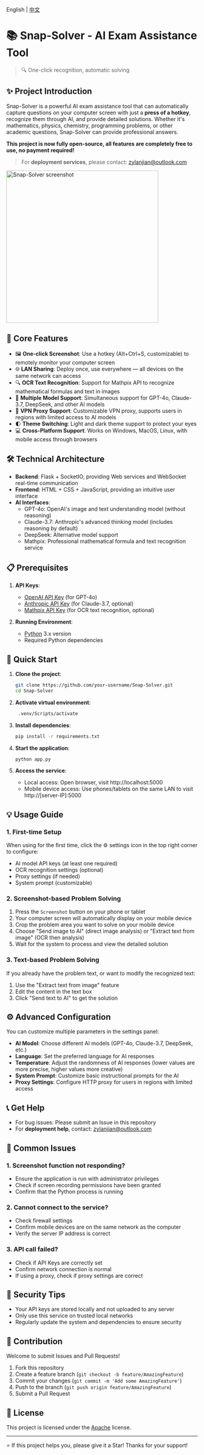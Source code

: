English | [中文](README.md)

# 📚 Snap-Solver - AI Exam Assistance Tool

> 🔍 One-click recognition, automatic solving

## ✨ Project Introduction

Snap-Solver is a powerful AI exam assistance tool that can automatically capture questions on your computer screen with just a **press of a hotkey**, recognize them through AI, and provide detailed solutions. Whether it's mathematics, physics, chemistry, programming problems, or other academic questions, Snap-Solver can provide professional answers.

**This project is now fully open-source, all features are completely free to use, no payment required!**

> For **deployment services**, please contact: [zylanjian@outlook.com](mailto:zylanjian@outlook.com)

<img src="pic.jpg" alt="Snap-Solver screenshot" width="400" />

## 🌟 Core Features

- 🖼️ **One-click Screenshot**: Use a hotkey (Alt+Ctrl+S, customizable) to remotely monitor your computer screen
- 🌐 **LAN Sharing**: Deploy once, use everywhere — all devices on the same network can access
- 🔍 **OCR Text Recognition**: Support for Mathpix API to recognize mathematical formulas and text in images
- 🧠 **Multiple Model Support**: Simultaneous support for GPT-4o, Claude-3.7, DeepSeek, and other AI models
- 🔐 **VPN Proxy Support**: Customizable VPN proxy, supports users in regions with limited access to AI models
- 🌓 **Theme Switching**: Light and dark theme support to protect your eyes
- 💻 **Cross-Platform Support**: Works on Windows, MacOS, Linux, with mobile access through browsers

## 🛠️ Technical Architecture

- **Backend**: Flask + SocketIO, providing Web services and WebSocket real-time communication
- **Frontend**: HTML + CSS + JavaScript, providing an intuitive user interface
- **AI Interfaces**:
  - GPT-4o: OpenAI's image and text understanding model (without reasoning)
  - Claude-3.7: Anthropic's advanced thinking model (includes reasoning by default)
  - DeepSeek: Alternative model support
  - Mathpix: Professional mathematical formula and text recognition service

## 📋 Prerequisites

1. **API Keys**: 
   - [OpenAI API Key](https://openai.com) (for GPT-4o)
   - [Anthropic API Key](https://anthropic.com) (for Claude-3.7, optional)
   - [Mathpix API Key](https://mathpix.com) (for OCR text recognition, optional)

2. **Running Environment**:
   - [Python](https://www.python.org/downloads/) 3.x version
   - Required Python dependencies

## 🚀 Quick Start

1. **Clone the project**:
   ```bash
   git clone https://github.com/your-username/Snap-Solver.git
   cd Snap-Solver
   ```

2. **Activate virtual environment**:
   ```bash
    .venv/Scripts/activate
   ```

3. **Install dependencies**:
   ```bash
   pip install -r requirements.txt
   ```

4. **Start the application**:
   ```bash
   python app.py
   ```

5. **Access the service**:
   - Local access: Open browser, visit http://localhost:5000
   - Mobile device access: Use phones/tablets on the same LAN to visit http://[server-IP]:5000

## 💡 Usage Guide

### 1. First-time Setup

When using for the first time, click the ⚙️ settings icon in the top right corner to configure:
- AI model API keys (at least one required)
- OCR recognition settings (optional)
- Proxy settings (if needed)
- System prompt (customizable)

### 2. Screenshot-based Problem Solving

1. Press the `Screenshot` button on your phone or tablet
2. Your computer screen will automatically display on your mobile device
3. Crop the problem area you want to solve on your mobile device
4. Choose "Send image to AI" (direct image analysis) or "Extract text from image" (OCR then analysis)
5. Wait for the system to process and view the detailed solution

### 3. Text-based Problem Solving

If you already have the problem text, or want to modify the recognized text:
1. Use the "Extract text from image" feature
2. Edit the content in the text box
3. Click "Send text to AI" to get the solution

## ⚙️ Advanced Configuration

You can customize multiple parameters in the settings panel:

- **AI Model**: Choose different AI models (GPT-4o, Claude-3.7, DeepSeek, etc.)
- **Language**: Set the preferred language for AI responses
- **Temperature**: Adjust the randomness of AI responses (lower values are more precise, higher values more creative)
- **System Prompt**: Customize basic instructional prompts for the AI
- **Proxy Settings**: Configure HTTP proxy for users in regions with limited access

## 📞 Get Help

- For bug issues: Please submit an Issue in this repository
- For **deployment help**, contact: [zylanjian@outlook.com](mailto:zylanjian@outlook.com)

## 🔧 Common Issues

### 1. Screenshot function not responding?
- Ensure the application is run with administrator privileges
- Check if screen recording permissions have been granted
- Confirm that the Python process is running

### 2. Cannot connect to the service?
- Check firewall settings
- Confirm mobile devices are on the same network as the computer
- Verify the server IP address is correct

### 3. API call failed?
- Check if API Keys are correctly set
- Confirm network connection is normal
- If using a proxy, check if proxy settings are correct

## 🔐 Security Tips

- Your API keys are stored locally and not uploaded to any server
- Only use this service on trusted local networks
- Regularly update the system and dependencies to ensure security

## 🤝 Contribution

Welcome to submit Issues and Pull Requests!

1. Fork this repository
2. Create a feature branch (`git checkout -b feature/AmazingFeature`)
3. Commit your changes (`git commit -m 'Add some AmazingFeature'`)
4. Push to the branch (`git push origin feature/AmazingFeature`)
5. Submit a Pull Request

## 📜 License

This project is licensed under the [Apache](LICENSE) license.

---

⭐ If this project helps you, please give it a Star! Thanks for your support! 